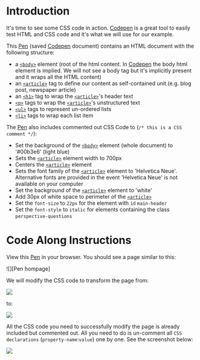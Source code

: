 # Introduction

It's time to see some CSS code in action. [Codepen][] is a great tool to easily test HTML and CSS code and it's what we will use for our example.

This [Pen][] (saved [Codepen][] document) contains an HTML document with the following structure:

- a [`<body>`][] element (root of the html content. In [Codepen][] the body html element is implied. We will not see a body tag but it's implicitly present and it wraps all the HTML content)
- an [`<article>`][] tag to define our content as self-contained unit (e.g. blog post, newspaper article)
- an [`<h1>`][h tags] tag to wrap the [`<article>`]'s header text
- [`<p>`][] tags to wrap the [`<article>`]'s unstructured text
- [`<ul>`][] tags to represent un-ordered lists
- [`<li>`][] tags to wrap each list item

The [Pen][] also includes commented out CSS Code to (`/* this is a CSS comment */`):
- Set the background of the [`<body>`] element (whole document) to '#00b3e6' (light blue)
- Sets the [`<article>`] element width to 700px
- Centers the [`<article>`] element
- Sets the font family of the [`<article>`] element to 'Helvetica Neue'. Alternative fonts are provided in the event 'Helvetica Neue' is not available on your computer
- Set the background of the [`<article>`] element to 'white'
- Add 30px of white space to perimeter of the [`<article>`]
- Set the `font-size` to `22px` for the element with `id` `main-header`
- Set the `font-style` to `italic` for elements containing the class `perspective-questions`

# Code Along Instructions

View this [Pen][] in your browser. You should see a page similar to this:

![][Pen hompage]

We will modify the CSS code to transform the page from:

![][Unstyled page]

to:

![][Styled page]

All the CSS code you need to successfully modify the page is already included but commented out. All you need to do is un-comment all `CSS declarations` (`property-name`:`value`) one by one. See the screenshot below:

![][Uncomment instructions]   


[Codepen]: https://codepen.io/
[Pen]: https://codepen.io/curiositypaths/pen/WddzQM?editors=1100
[Pen homepage]: https://curriculum-content.s3.amazonaws.com/web-development/codepen.jpeg
[Unstyled page]: https://curriculum-content.s3.amazonaws.com/web-development/unstyled-codepen.jpeg
[Styled page]: https://curriculum-content.s3.amazonaws.com/web-development/styled-codepen.jpeg
[Uncomment instructions]: https://curriculum-content.s3.amazonaws.com/web-development/css-code-codepen.jpg
[`<body>`]: https://developer.mozilla.org/en-US/docs/Web/HTML/Element/body
[`<article>`]: https://developer.mozilla.org/en-US/docs/Web/HTML/Element/article
[h tags]: https://developer.mozilla.org/en-US/docs/Web/HTML/Element/Heading_Elements
[`<p>`]: https://developer.mozilla.org/en-US/docs/Web/HTML/Element/p
[`<ul>`]: https://developer.mozilla.org/en-US/docs/Web/HTML/Element/ul
[`<li>`]: https://developer.mozilla.org/en-US/docs/Web/HTML/Element/li
